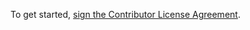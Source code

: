 To get started, <a href="https://www.clahub.com/agreements/vivliostyle/vivliostyle.js">sign the Contributor License Agreement</a>.
